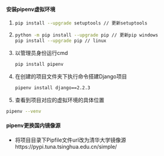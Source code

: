 #### 安装pipenv虚拟环境

1. ```sh
   pip install --upgrade setuptools // 更新setuptools
   ```

2. ```sh
   python -m pip install --upgrade pip // 更新pip windows
   pip install --upgrade pip // linux
   ```

3. 以管理员身份运行cmd

   ```sh
   pip install pipenv
   ```

4. 在创建的项目文件夹下执行命令搭建Django项目

   ```sh
   pipenv install django==2.2.3
   ```

5.  查看到项目对应的虚拟环境的具体位置 

   ```sh
   pipenv --venv
   ```


#### pipenv更换国内镜像源

+ 将项目目录下Pipfile文件url改为清华大学镜像源https://pypi.tuna.tsinghua.edu.cn/simple/ 

